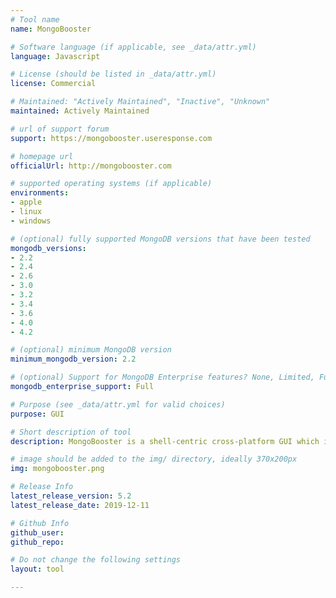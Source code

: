 ```yaml
---
# Tool name
name: MongoBooster

# Software language (if applicable, see _data/attr.yml)
language: Javascript

# License (should be listed in _data/attr.yml)
license: Commercial

# Maintained: "Actively Maintained", "Inactive", "Unknown"
maintained: Actively Maintained

# url of support forum
support: https://mongobooster.useresponse.com

# homepage url
officialUrl: http://mongobooster.com

# supported operating systems (if applicable)
environments:
- apple
- linux
- windows

# (optional) fully supported MongoDB versions that have been tested
mongodb_versions:
- 2.2
- 2.4
- 2.6
- 3.0
- 3.2
- 3.4
- 3.6
- 4.0
- 4.2

# (optional) minimum MongoDB version
minimum_mongodb_version: 2.2

# (optional) Support for MongoDB Enterprise features? None, Limited, Full
mongodb_enterprise_support: Full

# Purpose (see _data/attr.yml for valid choices)
purpose: GUI

# Short description of tool
description: MongoBooster is a shell-centric cross-platform GUI which includes features such as update-in-place, Lodash & Moment.js integration, ES6 syntax support, and code completion.

# image should be added to the img/ directory, ideally 370x200px
img: mongobooster.png

# Release Info
latest_release_version: 5.2
latest_release_date: 2019-12-11

# Github Info
github_user: 
github_repo: 

# Do not change the following settings
layout: tool

---
```

